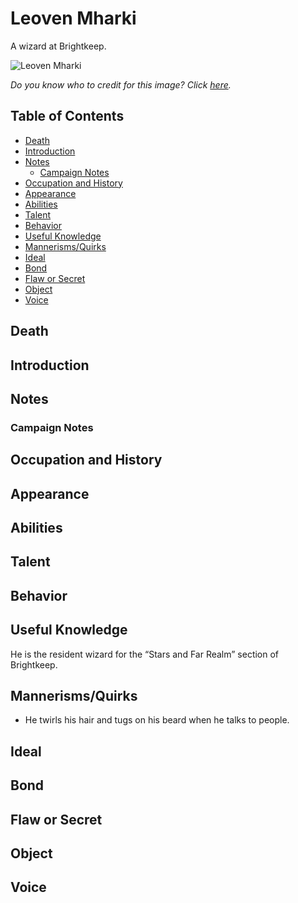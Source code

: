 # Leoven Mharki <!-- omit in toc -->

A wizard at Brightkeep.

![Leoven Mharki](https://i.pinimg.com/originals/bf/56/1a/bf561a779bfa115cc90217c20c18465a.jpg)

*Do you know who to credit for this image? Click [here](https://airtable.com/shr3qtfCwGUUMYQqI).*

## Table of Contents <!-- omit in toc -->

- [Death](#Death)
- [Introduction](#Introduction)
- [Notes](#Notes)
  - [Campaign Notes](#Campaign-Notes)
- [Occupation and History](#Occupation-and-History)
- [Appearance](#Appearance)
- [Abilities](#Abilities)
- [Talent](#Talent)
- [Behavior](#Behavior)
- [Useful Knowledge](#Useful-Knowledge)
- [Mannerisms/Quirks](#MannerismsQuirks)
- [Ideal](#Ideal)
- [Bond](#Bond)
- [Flaw or Secret](#Flaw-or-Secret)
- [Object](#Object)
- [Voice](#Voice)

## Death

## Introduction

## Notes

### Campaign Notes

## Occupation and History

## Appearance

## Abilities

## Talent

## Behavior

## Useful Knowledge

He is the resident wizard for the “Stars and Far Realm” section of Brightkeep.

## Mannerisms/Quirks

- He twirls his hair and tugs on his beard when he talks to people.

## Ideal

## Bond

## Flaw or Secret

## Object

## Voice
